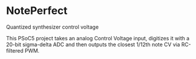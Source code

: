 # NotePerfect
Quantized synthesizer control voltage

This PSoC5 project takes an analog Control Voltage input, digitizes it with a 20-bit sigma-delta ADC and then outputs the closest 1/12th note CV via RC-filtered PWM.

